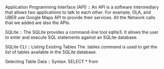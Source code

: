 Application Programming Interface (API) :: 
An API is a software intermediary that allows two applications to talk to each other.
For example, OLA, and UBER use Google Maps API to provide their services.
All the Network calls that we added are also the APIs.

SQLite :: 
The SQLite provides a command-line tool sqlite3.
It allows the user to enter and execute SQL statements against an SQLite database.

SQLite CLI :: 
Listing Existing Tables
The .tables command is used to get the list of tables available in the SQLite database.

Selecting Table Data  :: 
Syntax: SELECT * from <table>
